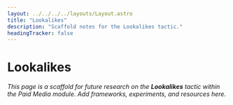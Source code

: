 ```yaml
---
layout: ../../../../layouts/Layout.astro
title: "Lookalikes"
description: "Scaffold notes for the Lookalikes tactic."
headingTracker: false
---
```

# Lookalikes

_This page is a scaffold for future research on the **Lookalikes** tactic within the Paid Media module. Add frameworks, experiments, and resources here._
